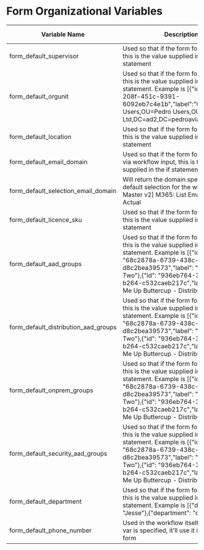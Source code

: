# Form Organizational Variables

<table data-full-width="true">
    <thead>
        <tr>
            <th width="304">Variable Name</th>
            <th width="551">Description</th>
            <th width="100">Valid Values</th>
        </tr>
    </thead>
    <tbody>
        <tr>
            <td>form_default_supervisor</td>
            <td>Used so that if the form forces a default, this is the value supplied in the if statement</td>
            <td>string</td>
        </tr>
        <tr>
            <td>form_default_orgunit</td>
            <td>Used so that if the form forces a default, this is the value supplied in the if statement. Example is
                [{"id": "fb53fb9f-208f-451c-9391-6092eb7c4e1b","label":"OU=Disabled Users,OU=Pedro Users,OU=Pedro
                Ltd,DC=ad2,DC=pedroaviary,DC=com"}]</td>
            <td>list</td>
        </tr>
        <tr>
            <td>form_default_location</td>
            <td>Used so that if the form forces a default, this is the value supplied in the if statement</td>
            <td>string</td>
        </tr>
        <tr>
            <td>form_default_email_domain</td>
            <td>Used so that if the form forces a default via workflow input, this is the value supplied in the if
                statement</td>
            <td>string</td>
        </tr>
        <tr>
            <td>form_default_selection_email_domain</td>
            <td>Will return the domain specified as the default selection for the workflow [Rewst Master v2] M365: List
                Email Domains-Actual</td>
            <td>string</td>
        </tr>
        <tr>
            <td>form_default_licence_sku</td>
            <td>Used so that if the form forces a default, this is the value supplied in the if statement</td>
            <td>list</td>
        </tr>
        <tr>
            <td>form_default_aad_groups</td>
            <td>Used so that if the form forces a default, this is the value supplied in the if statement. Example is
                [{"id": "68c2878a-6739-438c-bf5a-d8c2bea39573","label": "Dist Group Two"},{"id":
                "936eb764-36c4-4ac6-b264-c532caeb217c","label": "Group Me Up Buttercup - Distribution"}]</td>
            <td>list</td>
        </tr>
        <tr>
            <td>form_default_distribution_aad_groups</td>
            <td>Used so that if the form forces a default, this is the value supplied in the if statement. Example is
                [{"id": "68c2878a-6739-438c-bf5a-d8c2bea39573","label": "Dist Group Two"},{"id":
                "936eb764-36c4-4ac6-b264-c532caeb217c","label": "Group Me Up Buttercup - Distribution"}]</td>
            <td>list</td>
        </tr>
        <tr>
            <td>form_default_onprem_groups</td>
            <td>Used so that if the form forces a default, this is the value supplied in the if statement. Example is
                [{"id": "68c2878a-6739-438c-bf5a-d8c2bea39573","label": "Dist Group Two"},{"id":
                "936eb764-36c4-4ac6-b264-c532caeb217c","label": "Group Me Up Buttercup - Distribution"}]</td>
            <td>list</td>
        </tr>
        <tr>
            <td>form_default_security_aad_groups</td>
            <td>Used so that if the form forces a default, this is the value supplied in the if statement. Example is
                [{"id": "68c2878a-6739-438c-bf5a-d8c2bea39573","label": "Dist Group Two"},{"id":
                "936eb764-36c4-4ac6-b264-c532caeb217c","label": "Group Me Up Buttercup - Distribution"}]</td>
            <td>list</td>
        </tr>
        <tr>
            <td>form_default_department</td>
            <td>Used so that if the form forces a default, this is the value supplied in the if statement. Example is
                [{"department": "Jesse"},{"department": "dam"}]</td>
            <td>list</td>
        </tr>
        <tr>
            <td>form_default_phone_number</td>
            <td>Used in the workflow itself that if the org var is specified, it'll use it if none on the form</td>
            <td>string</td>
        </tr>
    </tbody>
</table>
